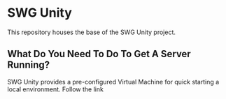 # SWG Unity
This repository houses the base of the SWG Unity project. 

## What Do You Need To Do To Get A Server Running?

SWG Unity provides a pre-configured Virtual Machine for quick starting a local environment. Follow the link

